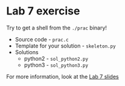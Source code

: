 # Lab 7 exercise

Try to get a shell from the `./prac` binary!

* Source code - `prac.c`
* Template for your solution - `skeleton.py`
* Solutions
  * python2 - `sol_python2.py`
  * python3 - `sol_python3.py`

For more information, look at the [Lab 7 slides](https://featherbear.cc/tutoring-unsw-21t2-cs6447/lab7/)